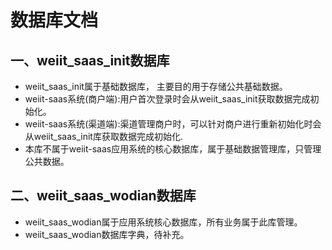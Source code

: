 
# 数据库文档



## 一、weiit_saas_init数据库


 -  weiit_saas_init属于基础数据库， 主要目的用于存储公共基础数据。
 -  weiit-saas系统(商户端):用户首次登录时会从weiit_saas_init获取数据完成初始化。
 -  weiit-saas系统(渠道端):渠道管理商户时，可以针对商户进行重新初始化时会从weiit_saas_init库获取数据完成初始化.
 -  本库不属于weiit-saas应用系统的核心数据库，属于基础数据管理库，只管理公共数据。

 
 
 
## 二、weiit_saas_wodian数据库
-  weiit_saas_wodian属于应用系统核心数据库，所有业务属于此库管理。
-  weiit_saas_wodian数据库字典，待补充。


 